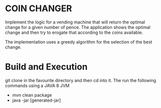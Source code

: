 # COIN CHANGER

Implement the logic for a vending machine that will return the optimal change for a given number of pence. 
The application shows the optimal change and then try to erogate that according to the coins available. 

The implementation uses a greedy algorithm for the selection of the best change. 

# Build and Execution
git clone in the favourite directory and then cd into it.  The run the following commands using
a JAVA 8 JVM
  - mvn clean package
  - java -jar [generated-jar]
